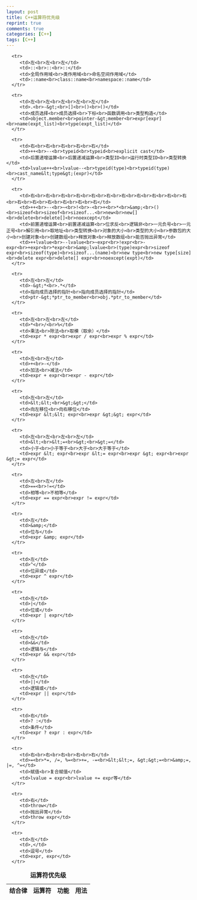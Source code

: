 ```yaml
---
layout: post
title: C++运算符优先级
reprint: true
comments: true
categories: [C++]
tags: [C++]
---
```



<table class="table table-hover table-condensed">

   <caption text-aline="center"><b>运算符优先级</b></caption>

   <thead>
      <tr>
         <th>结合律</th>
         <th>运算符</th>
         <th>功能</th>
         <th>用法</th>
      </tr>
   </thead>

   <tbody>

      <tr>
         <td>左<br>左<br>左</td>
         <td>::<br>::<br>::</td>
         <td>全局作用域<br>类作用域<br>命名空间作用域</td>
         <td>::name<br>class::name<br>namespace::name</td>
      </tr>

      <tr>
         <td>左<br>左<br>左<br>左<br>左</td>
         <td>.<br>-&gt;<br>[]<br>()<br>()</td>
         <td>成员选择<br>成员选择<br>下标<br>函数调用<br>类型构造</td>
         <td>object.member<br>pointer-&gt;member<br>expr[expr]<br>name(expt_list)<br>type(expt_list)</td>
      </tr>

      <tr>
         <td>右<br>右<br>右<br>右<br>右</td>
         <td>++<br>--<br>typeid<br>typeid<br>explicit cast</td>
         <td>后置递增运算<br>后置递减运算<br>类型ID<br>运行时类型ID<br>类型转换</td>
         <td>lvalue++<br>lvalue--<br>typeid(type)<br>typeid(type)<br>cast_name&lt;type&gt;(expr)</td>
      </tr>

      <tr>
         <td>右<br>右<br>右<br>右<br>右<br>右<br>右<br>右<br>右<br>右<br>右<br>右<br>右<br>右<br>右<br>右<br>右</td>
         <td>++<br>--<br>~<br>!<br>-<br>+<br>*<br>&amp;<br>()<br>sizeof<br>sizeof<br>sizeof...<br>new<br>new[]<br>delete<br>delete[]<br>noexcept</td>
         <td>前置递增运算<br>前置递减运算<br>位求反<br>逻辑非<br>一元负号<br>一元正号<br>解引用<br>取地址<br>类型转换<br>对象的大小<br>类型的大小<br>参数包的大小<br>创建对象<br>创建数组<br>释放对象<br>释放数组<br>能否抛出异常</td>
         <td>++lvalue<br>--lvalue<br>~expr<br>!expr<br>-expr<br>+expr<br>*expr<br>&amp;lvalue<br>(type)expr<br>sizeof expr<br>sizeof(type)<br>sizeof...(name)<br>new type<br>new type[size]<br>delete expr<br>delete[] expr<br>noexcept(expt)</td>
      </tr>

      <tr>
         <td>左<br>左</td>
         <td>-&gt;*<br>.*</td>
         <td>指向成员选择的指针<br>指向成员选择的指针</td>
         <td>ptr-&gt;*ptr_to_member<br>obj.*ptr_to_member</td>
      </tr>

      <tr>
         <td>左<br>左<br>左</td>
         <td>*<br>/<br>%</td>
         <td>乘法<br>除法<br>取模（取余）</td>
         <td>expr * expr<br>expr / expr<br>expr % expr</td>
      </tr>

      <tr>
         <td>左<br>左</td>
         <td>+<br>-</td>
         <td>加法<br>减法</td>
         <td>expr + expr<br>expr - expr</td>
      </tr>

      <tr>
         <td>左<br>左</td>
         <td>&lt;&lt;<br>&gt;&gt;</td>
         <td>向左移位<br>向右移位</td>
         <td>expr &lt;&lt; expr<br>expr &gt;&gt; expr</td>
      </tr>

      <tr>
         <td>左<br>左<br>左<br>左</td>
         <td>&lt;<br>&lt;=<br>&gt;<br>&gt;=</td>
         <td>小于<br>小于等于<br>大于<br>大于等于</td>
         <td>expr &lt; expr<br>expr &lt;= expr<br>expr &gt; expr<br>expr &gt;= expr</td>
      </tr>

      <tr>
         <td>左<br>左</td>
         <td>==<br>!=</td>
         <td>相等<br>不相等</td>
         <td>expr == expr<br>expr != expr</td>
      </tr>

      <tr>
         <td>左</td>
         <td>&amp;</td>
         <td>位与</td>
         <td>expr &amp; expr</td>
      </tr>

      <tr>
         <td>左</td>
         <td>^</td>
         <td>位异或</td>
         <td>expr ^ expr</td>
      </tr>

      <tr>
         <td>左</td>
         <td>|</td>
         <td>位或</td>
         <td>expr | expr</td>
      </tr>

      <tr>
         <td>左</td>
         <td>&&</td>
         <td>逻辑与</td>
         <td>expr && expr</td>
      </tr>

      <tr>
         <td>左</td>
         <td>||</td>
         <td>逻辑或</td>
         <td>expr || expr</td>
      </tr>

      <tr>
         <td>右</td>
         <td>? :</td>
         <td>条件</td>
         <td>expr ? expr : expr</td>
      </tr>

      <tr>
         <td>右<br>右<br>右<br>右<br>右</td>
         <td>=<br>*=, /=, %=<br>+=, -=<br>&lt;&lt;=, &gt;&gt;=<br>&amp;=, |=, ^=</td>
         <td>赋值<br>复合赋值</td>
         <td>lvalue = expr<br>lvalue += expr等</td>
      </tr>

      <tr>
         <td>右</td>
         <td>throw</td>
         <td>抛出异常</td>
         <td>throw expr</td>
      </tr>

      <tr>
         <td>左</td>
         <td>,</td>
         <td>逗号</td>
         <td>expr, expr</td>
      </tr>

   </tbody>

</table>

